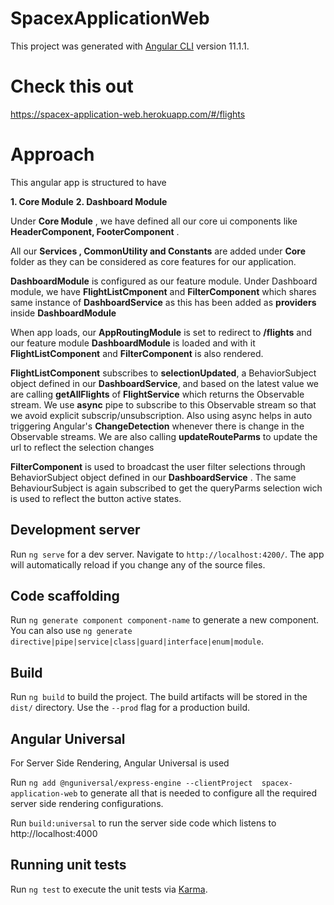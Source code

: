 # SpacexApplicationWeb

This project was generated with [Angular CLI](https://github.com/angular/angular-cli) version 11.1.1.

# Check this out 
https://spacex-application-web.herokuapp.com/#/flights


# Approach

This angular app is structured to have

**1. Core Module**
**2. Dashboard Module** 

Under **Core Module** , we have defined all our core ui components like **HeaderComponent, FooterComponent** . 

All our **Services , CommonUtility and Constants** are added under **Core** folder as they can be considered as core features for our application.

**DashboardModule** is configured as our feature module. Under Dashboard module, we have **FlightListCmponent** and **FilterComponent** which shares same instance of **DashboardService** as this has been added as **providers** inside **DashboardModule**


When app loads, our **AppRoutingModule** is set to redirect to **/flights** and our feature module **DashboardModule** is loaded and with it **FlightListComponent** and **FilterComponent** is also rendered. 

**FlightListComponent** subscribes to **selectionUpdated**, a BehaviorSubject object defined in our **DashboardService**, and based on the latest value we are calling **getAllFlights** of **FlightService** which returns the Observable stream. We use **async** pipe to subscribe to this Observable stream so that we avoid explicit subscrip/unsubscription. Also using async helps in auto triggering Angular's **ChangeDetection** whenever there is change in the Observable streams. We are also calling **updateRouteParms** to update the url to reflect the selection changes

**FilterComponent** is used to broadcast the user filter selections through BehaviorSubject object defined in our **DashboardService** . The same BehaviourSubject is again subscribed to get the queryParms selection wich is used to reflect the button active states.


## Development server

Run `ng serve` for a dev server. Navigate to `http://localhost:4200/`. The app will automatically reload if you change any of the source files.

## Code scaffolding

Run `ng generate component component-name` to generate a new component. You can also use `ng generate directive|pipe|service|class|guard|interface|enum|module`.

## Build

Run `ng build` to build the project. The build artifacts will be stored in the `dist/` directory. Use the `--prod` flag for a production build.

## Angular Universal

For Server Side Rendering, Angular Universal is used

Run `ng add @nguniversal/express-engine --clientProject  spacex-application-web` to generate all that is needed to configure all the required server side rendering configurations.

Run `build:universal` to run the server side code which listens to http://localhost:4000


## Running unit tests

Run `ng test` to execute the unit tests via [Karma](https://karma-runner.github.io).
